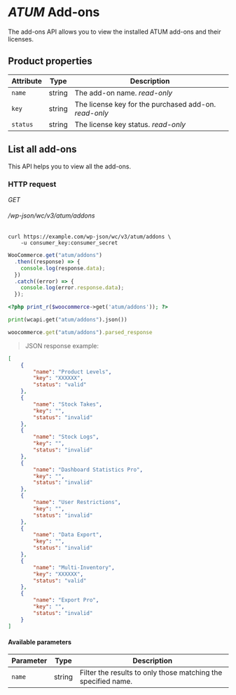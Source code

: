 # <i class="label label-atum">ATUM</i> Add-ons #

The add-ons API allows you to view the installed ATUM add-ons and their licenses.

## Product properties ##

| Attribute | Type   | Description                                                                                                                                                                                                             |
|-----------|--------|-------------------------------------------------------------------------------------|
| `name`    | string | The add-on name. <i class="label label-info">read-only</i>                          |
| `key`     | string | The license key for the purchased add-on. <i class="label label-info">read-only</i> |
| `status`  | string | The license key status. <i class="label label-info">read-only</i>                   |

## List all add-ons ##

This API helps you to view all the add-ons.

### HTTP request ###

<div class="api-endpoint">
	<div class="endpoint-data">
		<i class="label label-get">GET</i>
		<h6>/wp-json/wc/v3/atum/addons</h6>
	</div>
</div>

```shell
curl https://example.com/wp-json/wc/v3/atum/addons \
	-u consumer_key:consumer_secret
```

```javascript
WooCommerce.get("atum/addons")
  .then((response) => {
    console.log(response.data);
  })
  .catch((error) => {
    console.log(error.response.data);
  });
```

```php
<?php print_r($woocommerce->get('atum/addons')); ?>
```

```python
print(wcapi.get("atum/addons").json())
```

```ruby
woocommerce.get("atum/addons").parsed_response
```

> JSON response example:

```json
[
    {
        "name": "Product Levels",
        "key": "XXXXXX",
        "status": "valid"
    },
    {
        "name": "Stock Takes",
        "key": "",
        "status": "invalid"
    },
    {
        "name": "Stock Logs",
        "key": "",
        "status": "invalid"
    },
    {
        "name": "Dashboard Statistics Pro",
        "key": "",
        "status": "invalid"
    },
    {
        "name": "User Restrictions",
        "key": "",
        "status": "invalid"
    },
    {
        "name": "Data Export",
        "key": "",
        "status": "invalid"
    },
    {
        "name": "Multi-Inventory",
        "key": "XXXXXX",
        "status": "valid"
    },
    {
        "name": "Export Pro",
        "key": "",
        "status": "invalid"
    }
]
```

#### Available parameters ####

| Parameter | Type    | Description                                                   |
|-----------|---------|---------------------------------------------------------------|
| `name`    | string  | Filter the results to only those matching the specified name. |
